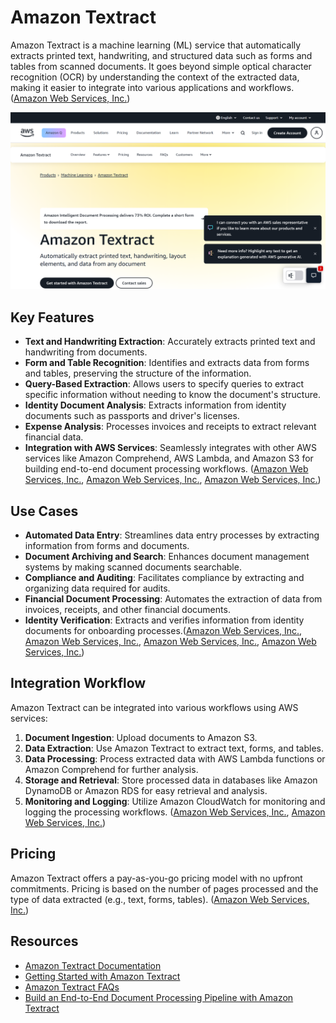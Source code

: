 
# Amazon Textract

Amazon Textract is a machine learning (ML) service that automatically extracts printed text, handwriting, and structured data such as forms and tables from scanned documents. It goes beyond simple optical character recognition (OCR) by understanding the context of the extracted data, making it easier to integrate into various applications and workflows. ([Amazon Web Services, Inc.][1])

![Amazon Textract](./assets/amazon-textract.png)

## Key Features

* **Text and Handwriting Extraction**: Accurately extracts printed text and handwriting from documents.
* **Form and Table Recognition**: Identifies and extracts data from forms and tables, preserving the structure of the information.
* **Query-Based Extraction**: Allows users to specify queries to extract specific information without needing to know the document's structure.
* **Identity Document Analysis**: Extracts information from identity documents such as passports and driver's licenses.
* **Expense Analysis**: Processes invoices and receipts to extract relevant financial data.
* **Integration with AWS Services**: Seamlessly integrates with other AWS services like Amazon Comprehend, AWS Lambda, and Amazon S3 for building end-to-end document processing workflows. ([Amazon Web Services, Inc.][2], [Amazon Web Services, Inc.][1], [Amazon Web Services, Inc.][3])

## Use Cases

* **Automated Data Entry**: Streamlines data entry processes by extracting information from forms and documents.
* **Document Archiving and Search**: Enhances document management systems by making scanned documents searchable.
* **Compliance and Auditing**: Facilitates compliance by extracting and organizing data required for audits.
* **Financial Document Processing**: Automates the extraction of data from invoices, receipts, and other financial documents.
* **Identity Verification**: Extracts and verifies information from identity documents for onboarding processes.([Amazon Web Services, Inc.][4], [Amazon Web Services, Inc.][2], [Amazon Web Services, Inc.][3], [Amazon Web Services, Inc.][1])

## Integration Workflow

Amazon Textract can be integrated into various workflows using AWS services:

1. **Document Ingestion**: Upload documents to Amazon S3.
2. **Data Extraction**: Use Amazon Textract to extract text, forms, and tables.
3. **Data Processing**: Process extracted data with AWS Lambda functions or Amazon Comprehend for further analysis.
4. **Storage and Retrieval**: Store processed data in databases like Amazon DynamoDB or Amazon RDS for easy retrieval and analysis.
5. **Monitoring and Logging**: Utilize Amazon CloudWatch for monitoring and logging the processing workflows. ([Amazon Web Services, Inc.][2], [Amazon Web Services, Inc.][3])

## Pricing

Amazon Textract offers a pay-as-you-go pricing model with no upfront commitments. Pricing is based on the number of pages processed and the type of data extracted (e.g., text, forms, tables). ([Amazon Web Services, Inc.][1])

## Resources

* [Amazon Textract Documentation](https://docs.aws.amazon.com/textract/latest/dg/what-is.html)
* [Getting Started with Amazon Textract](https://aws.amazon.com/textract/getting-started/)
* [Amazon Textract FAQs](https://aws.amazon.com/textract/faqs/)
* [Build an End-to-End Document Processing Pipeline with Amazon Textract](https://aws.amazon.com/blogs/machine-learning/build-an-end-to-end-document-processing-pipeline-with-amazon-textract-idp-cdk-constructs/)


[1]: https://aws.amazon.com/textract/pricing/?utm_source=chatgpt.com "Intelligently Extract Text & Data with OCR - Amazon Textract Pricing"
[2]: https://aws.amazon.com/textract/faqs/?utm_source=chatgpt.com "Amazon Textract FAQs - AWS"
[3]: https://aws.amazon.com/blogs/machine-learning/build-an-end-to-end-document-processing-pipeline-with-amazon-textract-idp-cdk-constructs/?utm_source=chatgpt.com "Build end-to-end document processing pipelines with Amazon ..."
[4]: https://aws.amazon.com/what-is/intelligent-document-processing/?utm_source=chatgpt.com "What is Intelligent Document Processing? - IDP Explained - AWS"

